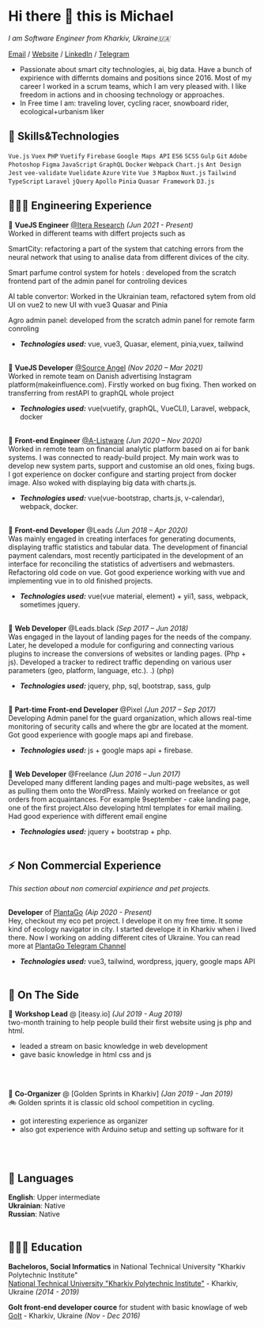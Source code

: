 # Hi there 👋 this is Michael

_I am Software Engineer from Kharkiv, Ukraine🇺🇦_ <br>

[Email](mailto:okidoki9710@gmail.com) / [Website](https://plantago.com.ua/) / [LinkedIn](https://www.linkedin.com/in/michael-kuzmin/) / [Telegram](https://t.me/chainlinexxx)

- Passionate about smart city technologies, ai, big data. Have a bunch of expirience with differnts domains and positions since 2016. Most of my career I worked in a scrum teams, which I am very pleased with. I like freedom in actions and in choosing technology or approaches.<br>
- In Free time I am: traveling lover, cycling racer, snowboard rider, ecological+urbanism liker


## :muscle: Skills&Technologies
`Vue.js` `Vuex` `PHP` `Vuetify` `Firebase` `Google Maps API` `ES6` `SCSS` `Gulp` `Git` `Adobe Photoshop` `Figma` `JavaScript` `GraphQL` `Docker` `Webpack` `Chart.js` `Ant Design` `Jest` `vee-validate` `Vuelidate` `Azure` `Vite` `Vue 3` `Mapbox` `Nuxt.js` `Tailwind` `TypeScript` `Laravel` `jQuery` `Apollo` `Pinia` `Quasar Framework` `D3.js`

## 👩🏼‍💻 Engineering Experience

:paperclip: **VueJS Engineer** [@Itera Research](https://www.linkedin.com/company/itera-research/mycompany/) _(Jun 2021 - Present)_ <br>
Worked in different teams with differt projects such as

SmartCity: refactoring a part of the system that catching errors from the neural network that using to analise data from different divices of the city.

Smart parfume control system for hotels : developed from the scratch frontend part of the admin panel for controling devices

AI table convertor: Worked in the Ukrainian team, refactored sytem from old UI on vue2 to new UI with vue3 Quasar and Pinia

Agro admin panel: developed from the scratch admin panel for remote farm conroling
  - **_Technologies used:_** vue, vue3, Quasar, element, pinia,vuex, tailwind
<br><br>

:paperclip: **VueJS Developer** [@Source Angel](https://www.linkedin.com/company/sourceangel/) _(Nov 2020 – Mar 2021)_ <br>
  Worked in remote team on Danish advertising Instagram platform(makeinfluence.com). Firstly worked on bug fixing. Then worked on transferring from restAPI to graphQL whole project
  - **_Technologies used:_** vue(vuetify, graphQL, VueCLI), Laravel, webpack, docker
<br><br>

:paperclip: **Front-end Engineer** [@A-Listware](https://www.linkedin.com/company/a-listware/) _(Jun 2020 – Nov 2020)_ <br>
Worked in remote team on financial analytic platform based on ai for bank systems. I was connected to ready-build project. My main work was to develop new system parts, support and customise an old ones, fixing bugs. I got experience on docker configure and starting project from docker image. Also woked with displaying big data with charts.js.
  - **_Technologies used:_** vue(vue-bootstrap, charts.js, v-calendar), webpack, docker.
<br><br>

:paperclip: **Front-end Developer** @Leads _(Jun 2018 – Apr 2020)_ <br>
Was mainly engaged in creating interfaces for generating documents, displaying traffic statistics and tabular data. The development of financial payment calendars, most recently participated in the development of an interface for reconciling the statistics of advertisers and webmasters. Refactoring old code on vue. Got good experience working with vue and implementing vue in to old finished projects.
  - **_Technologies used:_** vue(vue material, element) + yii1, sass, webpack, sometimes jquery.
    <br><br>

:paperclip: **Web Developer** @Leads.black _(Sep 2017 – Jun 2018)_ <br>
Was engaged in the layout of landing pages for the needs of the company. Later, he developed a module for configuring and connecting various plugins to increase the conversions of websites or landing pages. (Php + js). Developed a tracker to redirect traffic depending on various user parameters (geo, platform, language, etc.). .) (php)
  - **_Technologies used:_** jquery, php, sql, bootstrap, sass, gulp
  <br><br>

:paperclip: **Part-time Front-end Developer** @Pixel _(Jun 2017 – Sep 2017)_ <br>
Developing Admin panel for the guard organization, which allows real-time monitoring of security calls and where the gbr are located at the moment. Got good experience with google maps api and firebase.
  - **_Technologies used:_** js + google maps api + firebase.
    <br><br>

:paperclip: **Web Developer** @Freelance _(Jun 2016 – Jun 2017)_ <br>
Developed many different landing pages and multi-page websites, as well as pulling them onto the WordPress. Mainly worked on freelance or got orders from acquaintances. For example 9september - cake landing page, one of the first project.Also developing html templates for email mailing. Had good experience with different email engine
  - **_Technologies used:_** jquery +  bootstrap + php.
    <br><br>
    
## :zap: Non Commercial Experience

_This section about non comercial expirience and pet projects._
<br><br>

**Developer** of [PlantaGo](https://www.plantago.com.ua/) _(Aip 2020 - Present)_ <br>
Hey, checkout my eco pet project. I develope it on my free time.
It some kind of ecology navigator in city. I started develope it in Kharkiv when i lived there. Now I working on adding different cites of Ukraine.
You can read more at [PlantaGo Telegram Channel](https://t.me/plantago_ua) 
  - **_Technologies used:_** vue3, tailwind, wordpress, jquery, google maps API
<br><br>


## 📌 On The Side

:paperclip: **Workshop Lead** @ [iteasy.io] _(Jul 2019 - Aug 2019)_ <br>
two-month training to help people build their first website using js php and html.
  - leaded a stream on basic knowledge in web development
  - gave basic knowledge in html css and js

  <br><br>

:paperclip: **Co-Organizer** @ [Golden Sprints in Kharkiv] _(Jan 2019 - Jan 2019)_<br>
:bike: Golden sprints it is classic old school competition in cycling. 
  - got interesting experience as organizer 
  - also got experience with Arduino setup and setting up software for it

  <br><br>
  

## 💬 Languages

**English**: Upper intermediate <br>
**Ukrainian**: Native <br>
**Russian**: Native
<br><br>

## 👩🏼‍🎓 Education

**Bacheloros, Social Informatics** in National Technical University "Kharkiv Polytechnic Institute"<br>
[National Technical University "Kharkiv Polytechnic Institute"](https://www.kpi.kharkov.ua/eng/) - Kharkiv, Ukraine _(2014 - 2019)_

**GoIt front-end developer cource** for student with basic knowlage of web<br>
[GoIt](https://goit.ua/) - Kharkiv, Ukraine _(Nov - Dec 2016)_